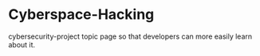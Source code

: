 # Cyberspace-Hacking
 cybersecurity-project topic page so that developers can more easily learn about it. 
